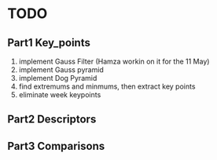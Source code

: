 # TODO
## Part1 Key_points
1. implement Gauss Filter (Hamza workin on it for the 11 May)
2. implement Gauss pyramid
3. implement Dog Pyramid
4. find extremums and minmums, then extract key points
5. eliminate week keypoints
## Part2 Descriptors
## Part3 Comparisons


